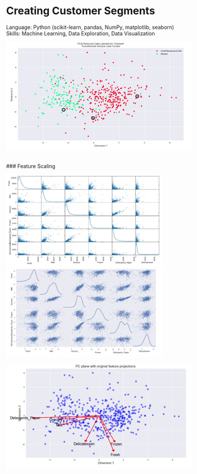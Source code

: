 # Creating Customer Segments
Language: Python (scikit-learn, pandas, NumPy, matplotlib, seaborn) </br> 
Skills: Machine Learning, Data Exploration, Data Visualization </br>

<p align="left">
  <img src="clusters.JPG" width="600"/>
</p></br>
### Feature Scaling
<p align="left">
  <img src="before_feature_scaling.JPG" width="425"/>
  <img src="feature_scaling.JPG" width="425"/> 
</p>
<p align="left">
  <img src="feature_projections.JPG" width="600"/>
</p>
